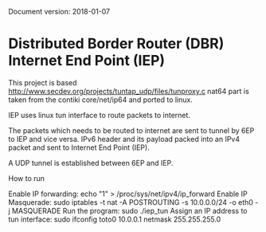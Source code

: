 Document version: 2018-01-07

Distributed Border Router (DBR)
Internet End Point (IEP)
===================================

This project is based http://www.secdev.org/projects/tuntap_udp/files/tunproxy.c
nat64 part is taken from the contiki core/net/ip64 and ported to linux.

IEP uses linux tun interface to route packets to internet. 

The packets which needs to be routed to internet are sent to
tunnel by 6EP to IEP and vice versa. IPv6 header and its payload 
packed into an IPv4 packet and sent to Internet End Point (IEP). 

A UDP tunnel is established between 6EP and IEP.

How to run

Enable IP forwarding:
echo "1" > /proc/sys/net/ipv4/ip_forward
Enable IP Masquerade:
sudo iptables -t nat -A POSTROUTING -s 10.0.0.0/24 -o eth0 -j MASQUERADE
Run the program:
sudo ./iep_tun
Assign an IP address to tun interface:
sudo ifconfig toto0 10.0.0.1 netmask 255.255.255.0
